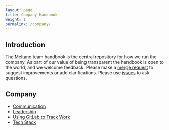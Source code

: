 ```yaml
---
layout: page
title: Company Handbook
weight: 1
permalink: /company/
---
```


## Introduction

The Meltano team handbook is the central repository for how we run the company. As part of our value of being transparent the handbook is open to the world, and we welcome feedback. Please make a [merge request](https://gitlab.com/meltano/handbook/-/merge_requests) to suggest improvements or add clarifications. Please use [issues](https://gitlab.com/meltano/handbook/-/issues) to ask questions.

## Company

* [Communication](communication)
* [Leadership](leadership)
* [Using GitLab to Track Work](using-gitlab)
* [Tech Stack](tech-stack)
